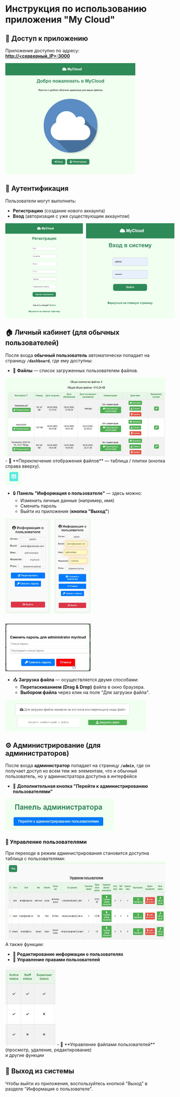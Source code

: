 # Инструкция по использованию приложения "My Cloud"

## 📌 Доступ к приложению
Приложение доступно по адресу:  
**[http://<серверный_IP>:3000](http://<серверный_IP>:3000)**

<img src="images/mainpage.jpg" alt="Стартовая страница" height="350"/>

## 🔑 Аутентификация
Пользователи могут выполнить:
- **Регистрацию** (создание нового аккаунта)
- **Вход** (авторизация с уже существующим аккаунтом)<br>
<p style="display: flex; gap: 10px;">
<img src="images/regpage.jpg" alt="Регистрация" height="300"/>
<img src="images/loginpage.jpg" alt="Вход" height="300"/></p>


## 🏠 Личный кабинет (для обычных пользователей)
После входа **обычный пользователь** автоматически попадает на страницу **`/dashboard`**, где ему доступны:
- 📂 **Файлы** — список загруженных пользователем файлов.<br>
<img src="images/filemanagement.jpg" alt="Файлы" height="250"/>
- 🔄 **Переключение отображения файлов** — таблица / плитки (кнопка справа вверху).<br>
<img src="images/grid.jpg" alt="Кнопка" height="50"/>

- 🔒 **Панель "Информация о пользователе"** — здесь можно:
  - Изменить личные данные (например, имя)
  - Сменить пароль<br>
  - Выйти из приложения (**кнопка "Выход"**)<br>
<p style="display: flex; gap: 10px;">
<img src="images/userinfo.jpg" alt="Инфо" height="300"/>
<img src="images/userinfo2.jpg" alt="Инфо2" height="300"/></p><br>
<img src="images/password.jpg" alt="Пароль" height="150"/>

- 📤 **Загрузка файла** — осуществляется двумя способами:
  - **Перетаскиванием (Drag & Drop)** файла в окно браузера.
  - **Выбором файла** через клик на поле "Для загрузки файла".<br>
<img src="images/upload.jpg" alt="Загрузка" height="100"/>

## ⚙️ Администрирование (для администраторов)
После входа **администратор** попадает на страницу **`/admin`**, где он получает доступ ко всем тем же элементам, что и обычный пользователь, но у администратора доступна в интерфейсе
- 🔘 **Дополнительная кнопка "Перейти к администрированию пользователями"**<br>
<img src="images/gotousermanagement.jpg" alt="Администрирование" height="100"/>

### 👥 Управление пользователями
При переходе в режим администрирования становится доступна таблица с пользователями:<br>
<img src="images/usermanagement.jpg" alt="Пользователи" height="250"/><br>
А также функции:
- 🔄 **Редактирование информации о пользователях**
- 🔑 **Управление правами пользователей**<br>
<img src="images/status.jpg" alt="Статус" height="250"/>
- 📂 **Управление файлами пользователей** (просмотр, удаление, редактирование)<br>
и другие функции<br>

## 🚀 Выход из системы
Чтобы выйти из приложения, воспользуйтесь кнопкой "Выход" в разделе "Информация о пользователе".
